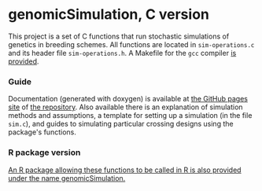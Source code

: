 # genomicSimulation, C version

This project is a set of C functions that run stochastic simulations of genetics in breeding schemes. All functions are located in `sim-operations.c` and its header file `sim-operations.h`. A Makefile for the `gcc` compiler [is provided](https://github.com/KiraVill/genomicSimulationC/blob/main/Makefile).

### Guide
Documentation (generated with doxygen) is available at [the GitHub pages site](https://kiravill.github.io/genomicSimulationC/docs/index.html) of [the repository](https://github.com/KiraVill/genomicSimulationC). Also available there is an explanation of simulation methods and assumptions, a template for setting up a simulation (in the file `sim.c`), and guides to simulating particular crossing designs using the package's functions.

### R package version
[An R package allowing these functions to be called in R is also provided under the name genomicSimulation.](https://github.com/KiraVill/genomicSimulation)
